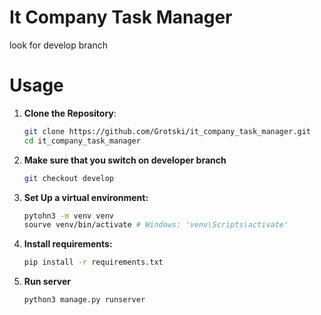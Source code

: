 # It Company Task Manager
look for develop branch

# Usage

1. **Clone the Repository**:
   ```bash
   git clone https://github.com/Grotski/it_company_task_manager.git
   cd it_company_task_manager
2. **Make sure that you switch on developer branch**
   ```bash
   git checkout develop
3. **Set Up a virtual environment:**
   ```bash
   pytohn3 -m venv venv
   sourve venv/bin/activate # Windows: 'venv\Scripts\activate'
4. **Install requirements:**
   ```bash
   pip install -r requirements.txt
5. **Run server**
   ```bash
   python3 manage.py runserver

